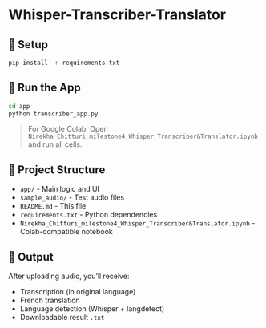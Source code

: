 # Whisper-Transcriber-Translator


## 🔧 Setup

```bash
pip install -r requirements.txt
```

## 🚀 Run the App

```bash
cd app
python transcriber_app.py
```

> For Google Colab: Open `Nirekha_Chitturi_milestone4_Whisper_Transcriber&Translator.ipynb` and run all cells.

## 📁 Project Structure

- `app/` - Main logic and UI
- `sample_audio/` - Test audio files
- `README.md` - This file
- `requirements.txt` - Python dependencies
- `Nirekha_Chitturi_milestone4_Whisper_Transcriber&Translator.ipynb` - Colab-compatible notebook

## 📄 Output

After uploading audio, you’ll receive:
- Transcription (in original language)
- French translation
- Language detection (Whisper + langdetect)
- Downloadable result `.txt`
